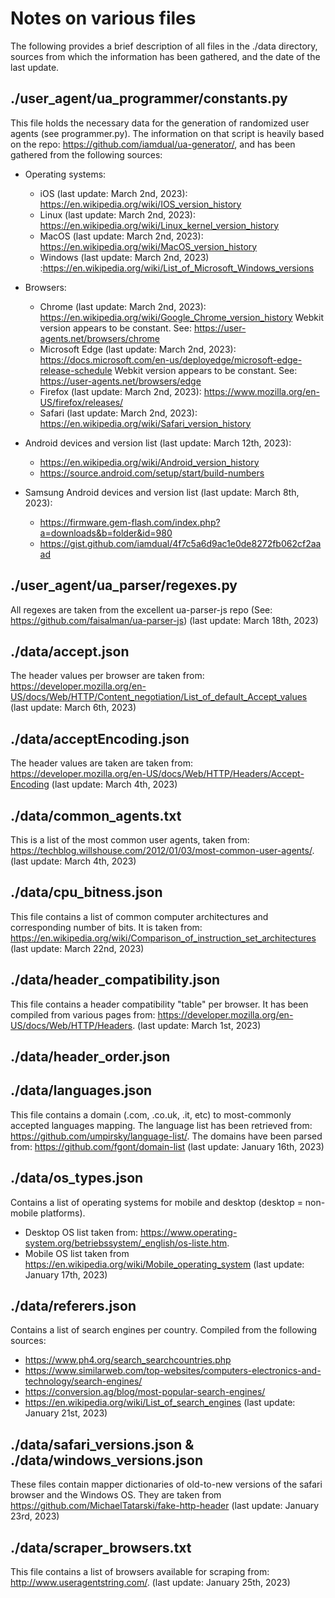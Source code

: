 # Notes on various files
The following provides a brief description of all files in the ./data directory, sources from which the information has been gathered, and the date of the last update.

## ./user_agent/ua_programmer/constants.py
This file holds the necessary data for the generation of randomized user agents (see programmer.py).
The information on that script is heavily based on the repo: https://github.com/iamdual/ua-generator/, 
and has been gathered from the following sources:

- Operating systems:
    - iOS       (last update: March 2nd, 2023): https://en.wikipedia.org/wiki/IOS_version_history
    - Linux     (last update: March 2nd, 2023): https://en.wikipedia.org/wiki/Linux_kernel_version_history
    - MacOS     (last update: March 2nd, 2023): https://en.wikipedia.org/wiki/MacOS_version_history
    - Windows   (last update: March 2nd, 2023) :https://en.wikipedia.org/wiki/List_of_Microsoft_Windows_versions

- Browsers:
    - Chrome    (last update: March 2nd, 2023): https://en.wikipedia.org/wiki/Google_Chrome_version_history
        Webkit version appears to be constant. See: https://user-agents.net/browsers/chrome
    - Microsoft Edge (last update: March 2nd, 2023): https://docs.microsoft.com/en-us/deployedge/microsoft-edge-release-schedule
        Webkit version appears to be constant. See: https://user-agents.net/browsers/edge
    - Firefox   (last update: March 2nd, 2023): https://www.mozilla.org/en-US/firefox/releases/ 
    - Safari    (last update: March 2nd, 2023): https://en.wikipedia.org/wiki/Safari_version_history 

- Android devices and version list (last update: March 12th, 2023):
    - https://en.wikipedia.org/wiki/Android_version_history
    - https://source.android.com/setup/start/build-numbers

- Samsung Android devices and version list (last update: March 8th, 2023):
    - https://firmware.gem-flash.com/index.php?a=downloads&b=folder&id=980
    - https://gist.github.com/iamdual/4f7c5a6d9ac1e0de8272fb062cf2aaad

## ./user_agent/ua_parser/regexes.py
All regexes are taken from the excellent ua-parser-js repo (See: https://github.com/faisalman/ua-parser-js)
(last update: March 18th, 2023)

## ./data/accept.json
The header values per browser are taken from: https://developer.mozilla.org/en-US/docs/Web/HTTP/Content_negotiation/List_of_default_Accept_values
(last update: March 6th, 2023)

## ./data/acceptEncoding.json
The header values are taken are taken from: https://developer.mozilla.org/en-US/docs/Web/HTTP/Headers/Accept-Encoding
(last update: March 4th, 2023)

## ./data/common_agents.txt
This is a list of the most common user agents, taken from: https://techblog.willshouse.com/2012/01/03/most-common-user-agents/.
(last update: March 4th, 2023)

## ./data/cpu_bitness.json
This file contains a list of common computer architectures and corresponding number of bits. It is taken from:
https://en.wikipedia.org/wiki/Comparison_of_instruction_set_architectures (last update: March 22nd, 2023)

## ./data/header_compatibility.json
This file contains a header compatibility "table" per browser. It has been compiled from various pages from: https://developer.mozilla.org/en-US/docs/Web/HTTP/Headers.
(last update: March 1st, 2023)

## ./data/header_order.json

## ./data/languages.json
This file contains a domain (.com, .co.uk, .it, etc) to most-commonly accepted languages mapping.
The language list has been retrieved from: https://github.com/umpirsky/language-list/.
The domains have been parsed from: https://github.com/fgont/domain-list
(last update: January 16th, 2023)

## ./data/os_types.json
Contains a list of operating systems for mobile and desktop (desktop = non-mobile platforms). 
- Desktop OS list taken from: https://www.operating-system.org/betriebssystem/_english/os-liste.htm. 
- Mobile  OS list taken from https://en.wikipedia.org/wiki/Mobile_operating_system 
(last update: January  17th, 2023)

## ./data/referers.json
Contains a list of search engines per country. Compiled from the following sources:
- https://www.ph4.org/search_searchcountries.php
- https://www.similarweb.com/top-websites/computers-electronics-and-technology/search-engines/
- https://conversion.ag/blog/most-popular-search-engines/
- https://en.wikipedia.org/wiki/List_of_search_engines
(last update: January  21st, 2023)

## ./data/safari_versions.json & ./data/windows_versions.json
These files contain mapper dictionaries of old-to-new versions of the safari browser and the Windows OS. 
They are taken from https://github.com/MichaelTatarski/fake-http-header
(last update: January  23rd, 2023)

## ./data/scraper_browsers.txt
This file contains a list of browsers available for scraping from: http://www.useragentstring.com/.
(last update: January  25th, 2023)